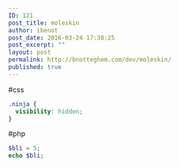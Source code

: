 ```yaml
---
ID: 121
post_title: moleskin
author: ibenot
post_date: 2016-03-24 17:38:25
post_excerpt: ""
layout: post
permalink: http://bnotteghem.com/dev/moleskin/
published: true
---
```

#css
```css
.ninja {
  visibility: hidden;
}
```

#php
```php
$bli = 5;
echo $bli;
```